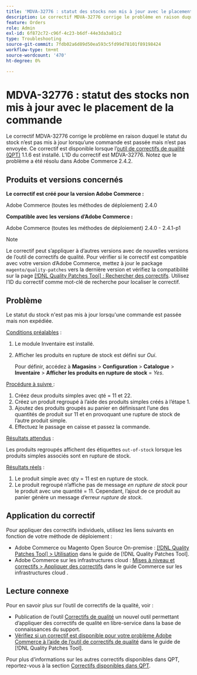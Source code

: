 ```yaml
---
title: 'MDVA-32776 : statut des stocks non mis à jour avec le placement de la commande'
description: Le correctif MDVA-32776 corrige le problème en raison duquel le statut du stock n’est pas mis à jour lorsqu’une commande est passée mais n’est pas envoyée. Ce correctif est disponible lorsque l’outil [Outil de correctifs de la qualité (QPT)](https://experienceleague.adobe.com/en/docs/commerce-operations/tools/quality-patches-tool/quality-patches-tool-to-self-serve-quality-patches) 1.1.6 est installé. L’ID du correctif est MDVA-32776. Notez que le problème a été résolu dans Adobe Commerce 2.4.2.
feature: Orders
role: Admin
exl-id: 6f872c72-c96f-4c23-b6df-44e3da3a81c2
type: Troubleshooting
source-git-commit: 7fdb02a6d89d50ea593c5fd99d78101f89198424
workflow-type: tm+mt
source-wordcount: '470'
ht-degree: 0%

---
```


# MDVA-32776 : statut des stocks non mis à jour avec le placement de la commande

Le correctif MDVA-32776 corrige le problème en raison duquel le statut du stock n’est pas mis à jour lorsqu’une commande est passée mais n’est pas envoyée. Ce correctif est disponible lorsque l’[outil de correctifs de qualité (QPT)](https://experienceleague.adobe.com/en/docs/commerce-operations/tools/quality-patches-tool/quality-patches-tool-to-self-serve-quality-patches) 1.1.6 est installé. L’ID du correctif est MDVA-32776. Notez que le problème a été résolu dans Adobe Commerce 2.4.2.

## Produits et versions concernés

**Le correctif est créé pour la version Adobe Commerce :**

Adobe Commerce (toutes les méthodes de déploiement) 2.4.0

**Compatible avec les versions d’Adobe Commerce :**

Adobe Commerce (toutes les méthodes de déploiement) 2.4.0 - 2.4.1-p1

>[!NOTE]
>
>Le correctif peut s’appliquer à d’autres versions avec de nouvelles versions de l’outil de correctifs de qualité. Pour vérifier si le correctif est compatible avec votre version d’Adobe Commerce, mettez à jour le package `magento/quality-patches` vers la dernière version et vérifiez la compatibilité sur la page [[!DNL Quality Patches Tool] : Rechercher des correctifs](https://experienceleague.adobe.com/en/docs/commerce-operations/tools/quality-patches-tool/quality-patches-tool-to-self-serve-quality-patches). Utilisez l’ID du correctif comme mot-clé de recherche pour localiser le correctif.

## Problème

Le statut du stock n&#39;est pas mis à jour lorsqu&#39;une commande est passée mais non expédiée.

<u>Conditions préalables</u> :

1. Le module Inventaire est installé.
1. Afficher les produits en rupture de stock est défini sur *Oui*.

   Pour définir, accédez à **Magasins** > **Configuration** > **Catalogue** > **Inventaire** > **Afficher les produits en rupture de stock** = *Yes*.

<u>Procédure à suivre </u> :

1. Créez deux produits simples avec qté = 11 et 22.
1. Créez un produit regroupé à l’aide des produits simples créés à l’étape 1.
1. Ajoutez des produits groupés au panier en définissant l’une des quantités de produit sur 11 et en provoquant une rupture de stock de l’autre produit simple.
1. Effectuez le passage en caisse et passez la commande.

<u>Résultats attendus</u> :

Les produits regroupés affichent des étiquettes `out-of-stock` lorsque les produits simples associés sont en rupture de stock.

<u>Résultats réels</u> :

1. Le produit simple avec qty = 11 est en rupture de stock.
1. Le produit regroupé n’affiche pas de message *en rupture de stock* pour le produit avec une quantité = 11. Cependant, l’ajout de ce produit au panier génère un message d’erreur *rupture de stock*.

## Application du correctif

Pour appliquer des correctifs individuels, utilisez les liens suivants en fonction de votre méthode de déploiement :

* Adobe Commerce ou Magento Open Source On-premise : [[!DNL Quality Patches Tool] > Utilisation](/help/tools/quality-patches-tool/usage.md) dans le guide de [!DNL Quality Patches Tool].
* Adobe Commerce sur les infrastructures cloud : [Mises à niveau et correctifs > Appliquer des correctifs](https://experienceleague.adobe.com/docs/commerce-cloud-service/user-guide/develop/upgrade/apply-patches.html) dans le guide Commerce sur les infrastructures cloud .

## Lecture connexe

Pour en savoir plus sur l’outil de correctifs de la qualité, voir :

* Publication de l’outil [Correctifs de qualité](https://experienceleague.adobe.com/en/docs/commerce-operations/tools/quality-patches-tool/quality-patches-tool-to-self-serve-quality-patches) un nouvel outil permettant d’appliquer des correctifs de qualité en libre-service dans la base de connaissances du support.
* [Vérifiez si un correctif est disponible pour votre problème Adobe Commerce à l’aide de l’outil de correctifs de qualité](/help/tools/quality-patches-tool/patches-available-in-qpt/check-patch-for-magento-issue-with-magento-quality-patches.md) dans le guide de [!DNL Quality Patches Tool].

Pour plus d’informations sur les autres correctifs disponibles dans QPT, reportez-vous à la section [Correctifs disponibles dans QPT](https://experienceleague.adobe.com/tools/commerce-quality-patches/index.html).
